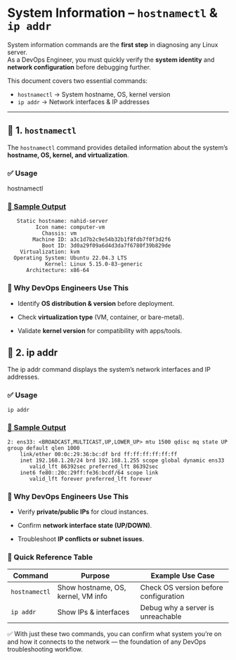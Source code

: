 # System Information – `hostnamectl` & `ip addr`

System information commands are the **first step** in diagnosing any Linux server.  
As a DevOps Engineer, you must quickly verify the **system identity** and **network configuration** before debugging further.

This document covers two essential commands:

- `hostnamectl` → System hostname, OS, kernel version  
- `ip addr` → Network interfaces & IP addresses  

---

## 🔹 1. `hostnamectl`

The `hostnamectl` command provides detailed information about the system’s **hostname, OS, kernel, and virtualization**.

### ✅ Usage

hostnamectl   
### [📌 Sample Output](../images/hostnamectl.png)

```
   Static hostname: nahid-server
         Icon name: computer-vm
           Chassis: vm
        Machine ID: a3c1d7b2c9e54b32b1f8fdb7f0f3d2f6
           Boot ID: 3d0a29f09a6d4d3da7f6780f39b829de
    Virtualization: kvm
  Operating System: Ubuntu 22.04.3 LTS
            Kernel: Linux 5.15.0-83-generic
      Architecture: x86-64
```
### 🎯 Why DevOps Engineers Use This

- Identify **OS distribution & version** before deployment.

- Check **virtualization type** (VM, container, or bare-metal).

- Validate **kernel version** for compatibility with apps/tools.
## 🔹 2. ip addr

The ip addr command displays the system’s network interfaces and IP addresses.

### ✅ Usage
```
ip addr
```
### [📌 Sample Output](../images/ip_addr.png)
```
2: ens33: <BROADCAST,MULTICAST,UP,LOWER_UP> mtu 1500 qdisc mq state UP group default qlen 1000
    link/ether 00:0c:29:36:bc:df brd ff:ff:ff:ff:ff:ff
    inet 192.168.1.20/24 brd 192.168.1.255 scope global dynamic ens33
       valid_lft 86392sec preferred_lft 86392sec
    inet6 fe80::20c:29ff:fe36:bcdf/64 scope link 
       valid_lft forever preferred_lft forever
```
### 🎯 Why DevOps Engineers Use This

- Verify **private/public IPs** for cloud instances.

- Confirm **network interface state (UP/DOWN)**.

- Troubleshoot **IP conflicts or subnet issues**.

### 📌 Quick Reference Table

| Command       | Purpose                           | Example Use Case                        |
|---------------|-----------------------------------|-----------------------------------------|
| `hostnamectl` | Show hostname, OS, kernel, VM info| Check OS version before configuration    |
| `ip addr`     | Show IPs & interfaces             | Debug why a server is unreachable        |


✅ With just these two commands, you can confirm what system you’re on and how it connects to the network — the foundation of any DevOps troubleshooting workflow.
